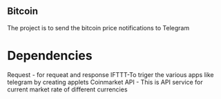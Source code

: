 ## Bitcoin
   The project is to send the bitcoin price notifications to Telegram

# Dependencies <br>
   Request - for  requeat and response
   IFTTT-To triger the various apps like telegram by creating applets
   Coinmarket API - This is API service for current market rate of different currencies
   


